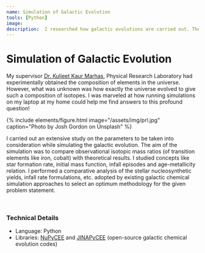```yaml
---
name: Simulation of Galactic Evolution
tools: [Python]
image:
description:  I researched how galactic evolutions are carried out. The end goal of the simulation was to draw a comparison between observed and theoretical isotopic mass ratios. Comparative analysis of the stellar nucleosynthetic yields, infall rate formulations, etc., adopted by existing galactic simulation approaches was performed. I was supervised by Dr. Kuljeet Kaur Marhas, Physical Research Laboratory.
---
```

# Simulation of Galactic Evolution

My supervisor <a href="https://www.prl.res.in/~kkmarhas/">Dr. Kuljeet Kaur Marhas</a>, Physical Research Laboratory had experimentally obtained the composition of elements in the universe. However, what was unknown was how exactly the universe evolved to give such a composition of isotopes. I was marveled at how running simulations on my laptop at my home could help me find answers to this profound question!

{% include elements/figure.html image="/assets/img/prl.jpg" caption="Photo by Josh Gordon on Unsplash" %}

I carried out an extensive study on the parameters to be taken into consideration while simulating the galactic evolution. The aim of the simulation was to compare observational isotopic mass ratios (of transition elements like iron, cobalt) with theoretical results. I studied concepts like star formation rate, initial mass function, infall episodes and age-metallicity relation. I performed a comparative analysis of the stellar nucleosynthetic yields, infall rate formulations, etc. adopted by existing galactic chemical simulation approaches to select an optimum methodology for the given problem statement.

<br>

### Technical Details
<ul>
<li> Language: Python</li>
<li> Libraries: <a href="https://github.com/NuGrid/NuPyCEE">NuPyCEE</a> and <a href="https://github.com/becot85/JINAPyCEE"> JINAPyCEE</a> (open-source galactic chemical evolution codes)</li>
</ul>
